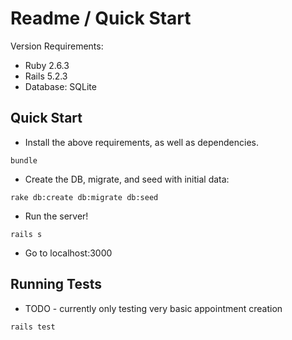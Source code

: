 # Readme / Quick Start

Version Requirements:

* Ruby 2.6.3
* Rails 5.2.3
* Database: SQLite


## Quick Start
* Install the above requirements, as well as dependencies.
```
bundle
```
* Create the DB, migrate, and seed with initial data:
```
rake db:create db:migrate db:seed
```
* Run the server!
```
rails s
```
* Go to localhost:3000


## Running Tests
* TODO - currently only testing very basic appointment creation
```
rails test
```
